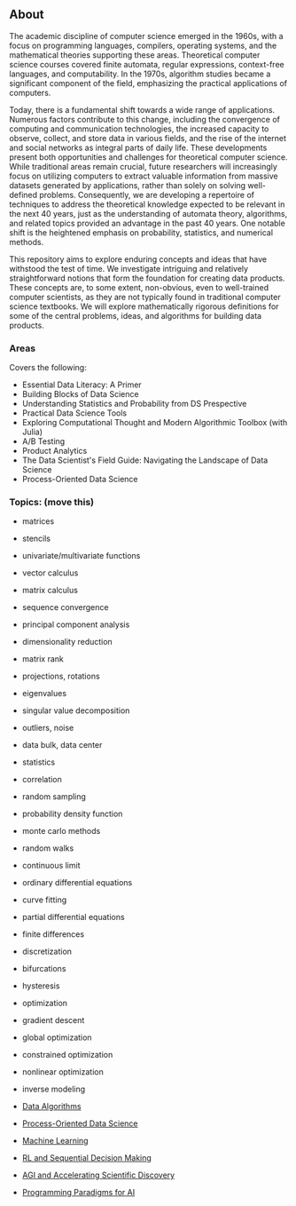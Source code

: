 
## About

The academic discipline of computer science emerged in the 1960s, with a focus on programming languages, compilers, operating systems, and the mathematical theories supporting these areas. Theoretical computer science courses covered finite automata, regular expressions, context-free languages, and computability. In the 1970s, algorithm studies became a significant component of the field, emphasizing the practical applications of computers.

Today, there is a fundamental shift towards a wide range of applications. Numerous factors contribute to this change, including the convergence of computing and communication technologies, the increased capacity to observe, collect, and store data in various fields, and the rise of the internet and social networks as integral parts of daily life. These developments present both opportunities and challenges for theoretical computer science. While traditional areas remain crucial, future researchers will increasingly focus on utilizing computers to extract valuable information from massive datasets generated by applications, rather than solely on solving well-defined problems. Consequently, we are developing a repertoire of techniques to address the theoretical knowledge expected to be relevant in the next 40 years, just as the understanding of automata theory, algorithms, and related topics provided an advantage in the past 40 years. One notable shift is the heightened emphasis on probability, statistics, and numerical methods.

This repository aims to explore enduring concepts and ideas that have withstood the test of time. We investigate intriguing and relatively straightforward notions that form the foundation for creating data products. These concepts are, to some extent, non-obvious, even to well-trained computer scientists, as they are not typically found in traditional computer science textbooks. We will explore mathematically rigorous definitions for some of the central problems, ideas, and algorithms for building data products.


### Areas

Covers the following: 

- Essential Data Literacy: A Primer
- Building Blocks of Data Science
- Understanding Statistics and Probability from DS Prespective 
- Practical Data Science Tools 
- Exploring Computational Thought and Modern Algorithmic Toolbox (with Julia)
- A/B Testing 
- Product Analytics 
- The Data Scientist's Field Guide: Navigating the Landscape of Data Science
- Process-Oriented Data Science



### Topics: (move this) 


- matrices
- stencils
- univariate/multivariate functions
- vector calculus
- matrix calculus
- sequence convergence
- principal component analysis
- dimensionality reduction
- matrix rank
- projections, rotations
- eigenvalues
- singular value decomposition
- outliers, noise
- data bulk, data center
- statistics
- correlation
- random sampling
- probability density function
- monte carlo methods
- random walks
- continuous limit
- ordinary differential equations
- curve fitting
- partial differential equations
- finite differences
- discretization
- bifurcations
- hysteresis
- optimization
- gradient descent
- global optimization
- constrained optimization
- nonlinear optimization
- inverse modeling


- [Data Algorithms]()
- [Process-Oriented Data Science](https://github.com/asjad99/Process_analytics_GYM/blob/master/docs/index.md)
- [Machine Learning](https://github.com/asjad99/Machine-Learning-GYM)
- [RL and Sequential Decision Making](https://github.com/asjad99/Reinforcement-Learning)
- [AGI and Accelerating Scientific Discovery](https://github.com/asjad99/AGI)
- [Programming Paradigms for AI](https://github.com/asjad99/programming-paradigms-)
